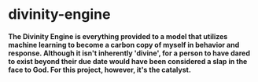 # divinity-engine

#### The Divinity Engine is everything provided to a model that utilizes machine learning to become a carbon copy of myself in behavior and response. Although it isn't inherently 'divine', for a person to have dared to exist beyond their due date would have been considered a slap in the face to God. For this project, however, it's the catalyst.
